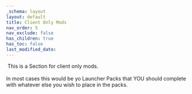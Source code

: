 ```yaml
---
_schema: layout
layout: default
title: Client Only Mods
nav_order: 5
nav_exclude: false
has_children: true
has_toc: false
last_modified_date:
---
```

&nbsp;This is a Section for client only mods.<br><br>In most cases this would be yo Launcher Packs that YOU should complete with whatever else you wish to place in the packs.